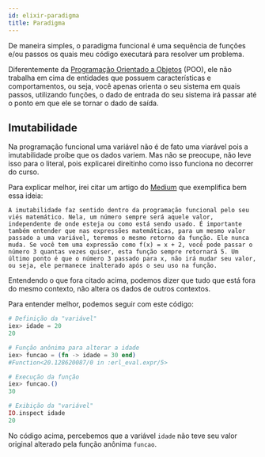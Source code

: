 ```yaml
---
id: elixir-paradigma
title: Paradigma
---
```


De maneira simples, o paradigma funcional é uma sequência de funções e/ou passos os quais meu código executará para resolver um problema.

Diferentemente da [Programação Orientado a Objetos](https://pt.wikipedia.org/wiki/Orienta%C3%A7%C3%A3o_a_objetos) (POO), ele não trabalha em cima de entidades que possuem características e comportamentos, ou seja, você apenas orienta o seu sistema em quais passos, utilizando funções, o dado de entrada do seu sistema irá passar até o ponto em que ele se tornar o dado de saída.

## Imutabilidade

Na programação funcional uma variável não é de fato uma viarável pois a imutabilidade proíbe que os dados variem. Mas não se preocupe, não leve isso para o literal, pois explicarei direitinho como isso funciona no decorrer do curso.

Para explicar melhor, irei citar um artigo do [Medium](https://medium.com/trainingcenter/programa%C3%A7%C3%A3o-funcional-para-iniciantes-9e2beddb5b43) que exemplifica bem essa ideia:

    A imutabilidade faz sentido dentro da programação funcional pelo seu viés matemático. Nela, um número sempre será aquele valor, independente de onde esteja ou como está sendo usado. É importante também entender que nas expressões matemáticas, para um mesmo valor passado a uma variável, teremos o mesmo retorno da função. Ele nunca muda. Se você tem uma expressão como f(x) = x + 2, você pode passar o número 3 quantas vezes quiser, esta função sempre retornará 5. Um último ponto é que o número 3 passado para x, não irá mudar seu valor, ou seja, ele permanece inalterado após o seu uso na função.

Entendendo o que fora citado acima, podemos dizer que tudo que está fora do mesmo contexto, não altera os dados de outros contextos.

Para entender melhor, podemos seguir com este código:

```elixir
# Definição da "variável"
iex> idade = 20
20

# Função anônima para alterar a idade
iex> funcao = (fn -> idade = 30 end)
#Function<20.128620087/0 in :erl_eval.expr/5>

# Execução da função
iex> funcao.()
30

# Exibição da "variável"
IO.inspect idade
20
```

No código acima, percebemos que a variável `idade` não teve seu valor original alterado pela função anônima `funcao`.
